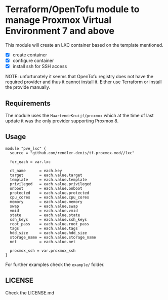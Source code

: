 # Terraform/OpenTofu module to manage Proxmox Virtual Environment 7 and above

This module will create an LXC container based on the template mentioned.

- [x] create container
- [x] configure container
- [x] install ssh for SSH access

NOTE: unfortunately it seems that OpenTofu registry does not have the required
provider and thus it cannot install it. Either use Terraform or install the provide
manually.

## Requirements

The module uses the `MaartendeKruijf/proxmox` which at the time of last update it was the only
provider supporting Proxmox 8.

## Usage

```hcl
module "pve_lxc" {
  source = "github.com/rendler-denis/tf-proxmox-mod//lxc"

  for_each = var.lxc

  ct_name      = each.key
  target       = each.value.target
  template     = each.value.template
  privileged   = each.value.privileged
  onboot       = each.value.onboot
  protected    = each.value.protected
  cpu_cores    = each.value.cpu_cores
  memory       = each.value.memory
  swap         = each.value.swap
  vmid         = each.value.vmid
  state        = each.value.state
  ssh_keys     = each.value.ssh_keys
  root_pass    = each.value.root_pass
  tags         = each.value.tags
  hdd_size     = each.value.hdd_size
  storage_name = each.value.storage_name
  net          = each.value.net

  proxmox_ssh = var.proxmox_ssh
}
```

For further examples check the `example/` folder.

## LICENSE

Check the LICENSE.md
